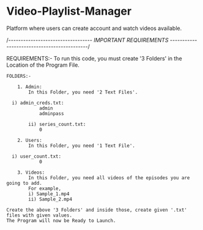 # Video-Playlist-Manager
Platform where users can create account and watch videos available.

/*---------------------------------- IMPORTANT REQUIREMENTS --------------------------------------------*/

REQUIREMENTS:-
	To run this code, you must create '3 Folders' in the Location of the Program File.

	FOLDERS:-

		1. Admin:
			In this Folder, you need '2 Text Files'.
			
      i) admin_creds.txt:
				admin
				adminpass

			ii) series_count.txt:
				0

		2. Users:
			In this Folder, you need '1 Text File'.
			
      i) user_count.txt:
				0

		3. Videos:
			In this Folder, you need all videos of the episodes you are going to add.
			For example,
			i) Sample_1.mp4
			ii) Sample_2.mp4
	
	Create the above '3 Folders' and inside those, create given '.txt' files with given values.
	The Program will now be Ready to Launch.

